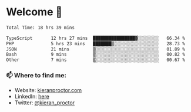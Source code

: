# Welcome 🦘

<!--START_SECTION:waka-->

```txt
Total Time: 18 hrs 39 mins

TypeScript       12 hrs 27 mins  ████████████████▓░░░░░░░░   66.34 %
PHP              5 hrs 23 mins   ███████▒░░░░░░░░░░░░░░░░░   28.73 %
JSON             21 mins         ▒░░░░░░░░░░░░░░░░░░░░░░░░   01.89 %
Bash             9 mins          ▒░░░░░░░░░░░░░░░░░░░░░░░░   00.82 %
Other            7 mins          ▒░░░░░░░░░░░░░░░░░░░░░░░░   00.67 %
```

<!--END_SECTION:waka-->

### 📫 Where to find me:

-   Website: [kieranproctor.com](https://kieranproctor.com/)
-   LinkedIn: [here](https://www.linkedin.com/in/kieran-proctor-086b5a159/)
-   Twitter: [@kieran_proctor](https://twitter.com/kieran_proctor)
